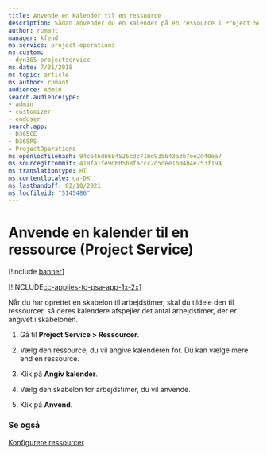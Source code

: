 ```yaml
---
title: Anvende en kalender til en ressource
description: Sådan anvender du en kalender på en ressource i Project Service
author: rumant
manager: kfend
ms.service: project-operations
ms.custom:
- dyn365-projectservice
ms.date: 7/31/2018
ms.topic: article
ms.author: rumant
audience: Admin
search.audienceType:
- admin
- customizer
- enduser
search.app:
- D365CE
- D365PS
- ProjectOperations
ms.openlocfilehash: 94c646db684525cdc71bd935643a3b7ee2d40ea7
ms.sourcegitcommit: 418fa1fe9d605b8faccc2d5dee1b04b4e753f194
ms.translationtype: HT
ms.contentlocale: da-DK
ms.lasthandoff: 02/10/2021
ms.locfileid: "5145486"
---
```

# <a name="apply-a-calendar-to-a-resource-project-service"></a>Anvende en kalender til en ressource (Project Service)

[!include [banner](../includes/psa-now-project-operations.md)]

[!INCLUDE[cc-applies-to-psa-app-1x-2x](../includes/cc-applies-to-psa-app-1x-2x.md)]

Når du har oprettet en skabelon til arbejdstimer, skal du tildele den til ressourcer, så deres kalendere afspejler det antal arbejdstimer, der er angivet i skabelonen.  
  
1.  Gå til **Project Service > Ressourcer**.  
  
2.  Vælg den ressource, du vil angive kalenderen for. Du kan vælge mere end en ressource.  
  
3.  Klik på **Angiv kalender**.  
  
4.  Vælg den skabelon for arbejdstimer, du vil anvende.  
  
5.  Klik på **Anvend**.  
  
### <a name="see-also"></a>Se også  
 [Konfigurere ressourcer](../psa/set-up-resources.md)
